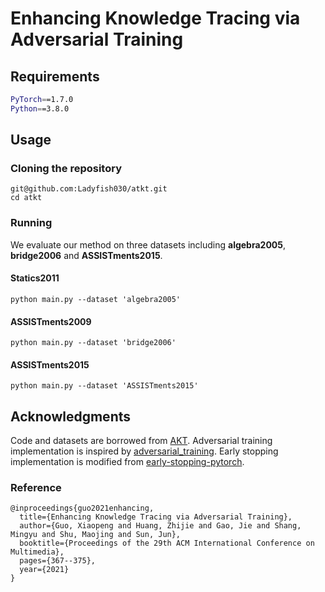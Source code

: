 # Enhancing Knowledge Tracing via Adversarial Training

## Requirements
```sh
PyTorch==1.7.0
Python==3.8.0
```

## Usage

### Cloning the repository
```
git@github.com:Ladyfish030/atkt.git
cd atkt
```

### Running
We evaluate our method on three datasets including **algebra2005**, **bridge2006** and **ASSISTments2015**.

#### Statics2011
```
python main.py --dataset 'algebra2005'
```

#### ASSISTments2009
```
python main.py --dataset 'bridge2006'
```

#### ASSISTments2015
```
python main.py --dataset 'ASSISTments2015'
```

## Acknowledgments
Code and datasets are borrowed from [AKT](https://github.com/arghosh/AKT). Adversarial training implementation is inspired by [adversarial_training](https://github.com/WangJiuniu/adversarial_training). Early stopping implementation is modified from [early-stopping-pytorch](https://github.com/Bjarten/early-stopping-pytorch).
    
### Reference

```  
@inproceedings{guo2021enhancing,
  title={Enhancing Knowledge Tracing via Adversarial Training},
  author={Guo, Xiaopeng and Huang, Zhijie and Gao, Jie and Shang, Mingyu and Shu, Maojing and Sun, Jun},
  booktitle={Proceedings of the 29th ACM International Conference on Multimedia},
  pages={367--375},
  year={2021}
}
``` 

